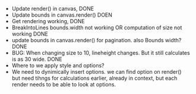 - Update render() in canvas, DONE
- Update bounds in canvas.render() DOEN
- Get rendering working, DONE
- BreakIntoLines bounds.width not working OR computation of size not working DONE 
- update bounds in canvas.render() for pagination. also Bounds width? DONE
- BUG: When changing size to 10, lineheight changes. But it still calculates is as 30 wide.  DONE 
- Where to we apply style and options? 
- We need to dynimically insert options. we can find option on render() but need tihngs for calculations earlier, already in context, but each render needs to be able to look at options. 

